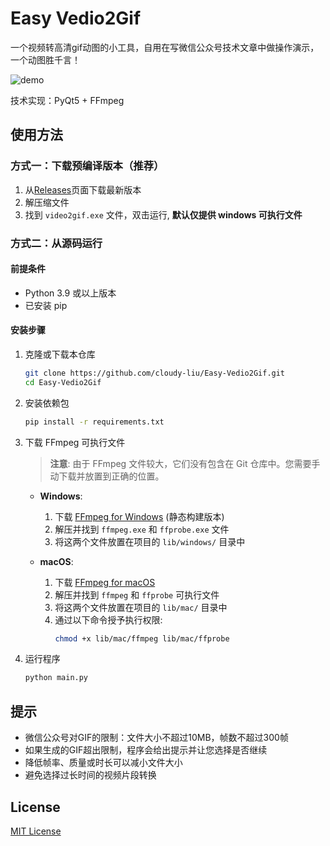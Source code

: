 # Easy Vedio2Gif 

一个视频转高清gif动图的小工具，自用在写微信公众号技术文章中做操作演示，一个动图胜千言！

![demo](https://github.com/cloudy-liu/Easy-Vedio2Gif/blob/main/screenshots/demo.gif)


技术实现：PyQt5 + FFmpeg

## 使用方法

### 方式一：下载预编译版本（推荐）

1. 从[Releases](https://github.com/cloudy-liu/Easy-Vedio2Gif/releases)页面下载最新版本
2. 解压缩文件
3. 找到 `video2gif.exe` 文件，双击运行, **默认仅提供 windows 可执行文件**

### 方式二：从源码运行

#### 前提条件

- Python 3.9 或以上版本
- 已安装 pip


#### 安装步骤

1. 克隆或下载本仓库
   ```bash
   git clone https://github.com/cloudy-liu/Easy-Vedio2Gif.git
   cd Easy-Vedio2Gif
   ```

2. 安装依赖包
   ```bash
   pip install -r requirements.txt
   ```

3. 下载 FFmpeg 可执行文件
   > **注意**: 由于 FFmpeg 文件较大，它们没有包含在 Git 仓库中。您需要手动下载并放置到正确的位置。

   - **Windows**:
     1. 下载 [FFmpeg for Windows](https://www.ffmpeg.org/download.html#build-windows) (静态构建版本)
     2. 解压并找到 `ffmpeg.exe` 和 `ffprobe.exe` 文件
     3. 将这两个文件放置在项目的 `lib/windows/` 目录中

   - **macOS**:
     1. 下载 [FFmpeg for macOS](https://www.ffmpeg.org/download.html#build-mac)
     2. 解压并找到 `ffmpeg` 和 `ffprobe` 可执行文件
     3. 将这两个文件放置在项目的 `lib/mac/` 目录中
     4. 通过以下命令授予执行权限:
        ```bash
        chmod +x lib/mac/ffmpeg lib/mac/ffprobe
        ```

4. 运行程序
   ```bash
   python main.py
   ```

## 提示

- 微信公众号对GIF的限制：文件大小不超过10MB，帧数不超过300帧
- 如果生成的GIF超出限制，程序会给出提示并让您选择是否继续
- 降低帧率、质量或时长可以减小文件大小
- 避免选择过长时间的视频片段转换


## License

[MIT License](LICENSE)